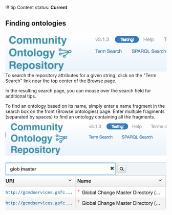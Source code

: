 !!! tip
    Content status: **Current**

## Finding ontologies

![Term Search Link](img/cor/cor-term-search-link-20170128.png)
To search the repository attributes for a given string, click on the "Term Search" link near the top center of the 
Browse page.

In the resulting search page, you can mouse over the search field for additional tips.

To find an ontology based on its name, simply enter a name fragment in the search box on the front (Browse ontologies) page. 
Enter multiple fragments (separated by spaces) to find an ontology containing all the fragments.
![Ontology Search Example](img/cor/cor-ontology-search-example-20170128.png)
